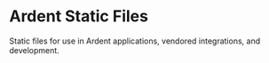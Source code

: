 # Ardent Static Files

Static files for use in Ardent applications, vendored integrations, and
development.
